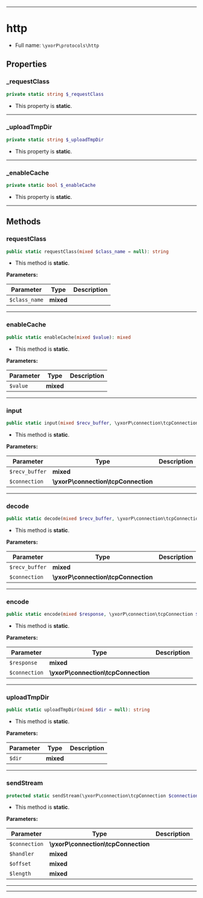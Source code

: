 ***

# http





* Full name: `\yxorP\protocols\http`



## Properties


### _requestClass



```php
private static string $_requestClass
```



* This property is **static**.


***

### _uploadTmpDir



```php
private static string $_uploadTmpDir
```



* This property is **static**.


***

### _enableCache



```php
private static bool $_enableCache
```



* This property is **static**.


***

## Methods


### requestClass



```php
public static requestClass(mixed $class_name = null): string
```



* This method is **static**.




**Parameters:**

| Parameter | Type | Description |
|-----------|------|-------------|
| `$class_name` | **mixed** |  |




***

### enableCache



```php
public static enableCache(mixed $value): mixed
```



* This method is **static**.




**Parameters:**

| Parameter | Type | Description |
|-----------|------|-------------|
| `$value` | **mixed** |  |




***

### input



```php
public static input(mixed $recv_buffer, \yxorP\connection\tcpConnection $connection): mixed
```



* This method is **static**.




**Parameters:**

| Parameter | Type | Description |
|-----------|------|-------------|
| `$recv_buffer` | **mixed** |  |
| `$connection` | **\yxorP\connection\tcpConnection** |  |




***

### decode



```php
public static decode(mixed $recv_buffer, \yxorP\connection\tcpConnection $connection): mixed
```



* This method is **static**.




**Parameters:**

| Parameter | Type | Description |
|-----------|------|-------------|
| `$recv_buffer` | **mixed** |  |
| `$connection` | **\yxorP\connection\tcpConnection** |  |




***

### encode



```php
public static encode(mixed $response, \yxorP\connection\tcpConnection $connection): string
```



* This method is **static**.




**Parameters:**

| Parameter | Type | Description |
|-----------|------|-------------|
| `$response` | **mixed** |  |
| `$connection` | **\yxorP\connection\tcpConnection** |  |




***

### uploadTmpDir



```php
public static uploadTmpDir(mixed $dir = null): string
```



* This method is **static**.




**Parameters:**

| Parameter | Type | Description |
|-----------|------|-------------|
| `$dir` | **mixed** |  |




***

### sendStream



```php
protected static sendStream(\yxorP\connection\tcpConnection $connection, mixed $handler, mixed $offset, mixed $length): mixed
```



* This method is **static**.




**Parameters:**

| Parameter | Type | Description |
|-----------|------|-------------|
| `$connection` | **\yxorP\connection\tcpConnection** |  |
| `$handler` | **mixed** |  |
| `$offset` | **mixed** |  |
| `$length` | **mixed** |  |




***


***

